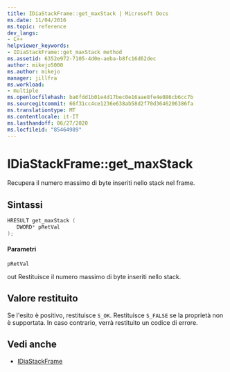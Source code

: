 ```yaml
---
title: IDiaStackFrame::get_maxStack | Microsoft Docs
ms.date: 11/04/2016
ms.topic: reference
dev_langs:
- C++
helpviewer_keywords:
- IDiaStackFrame::get_maxStack method
ms.assetid: 6352e972-7105-4d0e-aeba-b8fc16d62dec
author: mikejo5000
ms.author: mikejo
manager: jillfra
ms.workload:
- multiple
ms.openlocfilehash: ba6fdd1b01e4d17bec0e16aae8fe4e086cb6cc7b
ms.sourcegitcommit: 66f31cc4ce1236e638ab58d2f70d3646206386fa
ms.translationtype: MT
ms.contentlocale: it-IT
ms.lasthandoff: 06/27/2020
ms.locfileid: "85464989"
---
```

# <a name="idiastackframeget_maxstack"></a>IDiaStackFrame::get_maxStack
Recupera il numero massimo di byte inseriti nello stack nel frame.

## <a name="syntax"></a>Sintassi

```C++
HRESULT get_maxStack ( 
   DWORD* pRetVal
);
```

#### <a name="parameters"></a>Parametri
 `pRetVal`

out Restituisce il numero massimo di byte inseriti nello stack.

## <a name="return-value"></a>Valore restituito
 Se l'esito è positivo, restituisce `S_OK`. Restituisce `S_FALSE` se la proprietà non è supportata. In caso contrario, verrà restituito un codice di errore.

## <a name="see-also"></a>Vedi anche
- [IDiaStackFrame](../../debugger/debug-interface-access/idiastackframe.md)